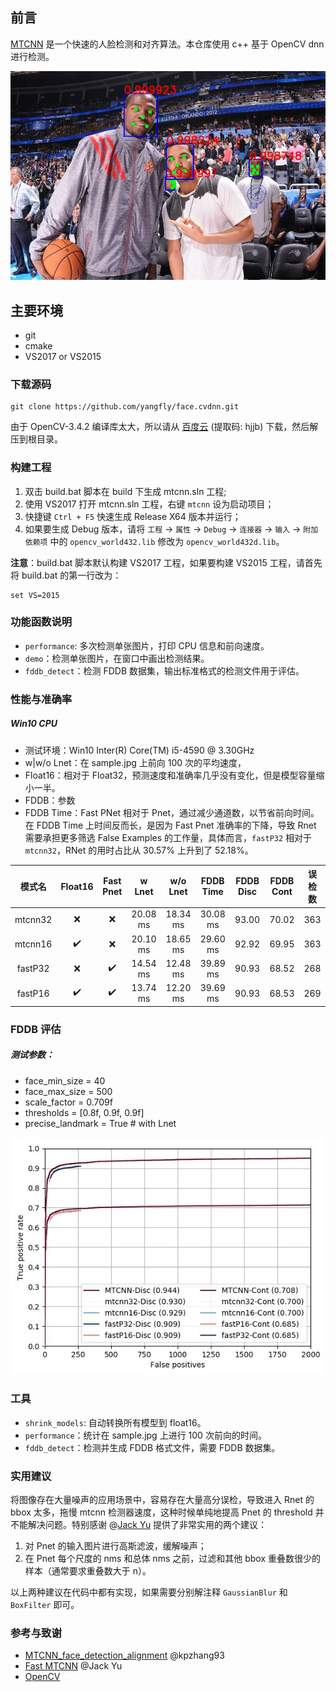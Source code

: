 ## 前言

[MTCNN](https://github.com/kpzhang93/MTCNN_face_detection_alignment) 是一个快速的人脸检测和对齐算法。本仓库使用 c++ 基于 OpenCV dnn 进行检测。 

![](images/det.jpg)

## 主要环境

- git
- cmake
- VS2017 or VS2015

### 下载源码

```
git clone https://github.com/yangfly/face.cvdnn.git
```

由于 OpenCV-3.4.2 编译库太大，所以请从 [百度云](https://pan.baidu.com/s/1s9P2D23f_cBIQidN6r6RHg) (提取码: hjjb) 下载，然后解压到根目录。

### 构建工程

1. 双击 build.bat 脚本在 build 下生成 mtcnn.sln 工程;
2. 使用 VS2017 打开 mtcnn.sln 工程，右键 `mtcnn` 设为启动项目；
3. 快捷键 `Ctrl + F5` 快速生成 Release X64 版本并运行；
4. 如果要生成 Debug 版本，请将 `工程` → `属性` → `Debug` → `连接器` → `输入` → `附加依赖项` 中的 `opencv_world432.lib` 修改为 `opencv_world432d.lib`。

**注意**：build.bat 脚本默认构建 VS2017 工程，如果要构建 VS2015 工程，请首先将 build.bat 的第一行改为：
```
set VS=2015
```

### 功能函数说明

- `performance`: 多次检测单张图片，打印 CPU 信息和前向速度。
- `demo`：检测单张图片，在窗口中画出检测结果。
- `fddb_detect`：检测 FDDB 数据集，输出标准格式的检测文件用于评估。

### 性能与准确率

##### Win10 CPU

- 测试环境：Win10 Inter(R) Core(TM) i5-4590 @ 3.30GHz
- w|w/o Lnet：在 sample.jpg 上前向 100 次的平均速度，
- Float16：相对于 Float32，预测速度和准确率几乎没有变化，但是模型容量缩小一半。
- FDDB：参数 
- FDDB Time：Fast PNet 相对于 Pnet，通过减少通道数，以节省前向时间。在 FDDB Time 上时间反而长，是因为 Fast Pnet 准确率的下降，导致 Rnet 需要承担更多筛选 False Examples 的工作量，具体而言，`fastP32` 相对于 `mtcnn32`，RNet 的用时占比从 30.57% 上升到了 52.18%。

模式名  |      Float16       |     Fast Pnet      |  w Lnet  | w/o Lnet | FDDB Time | FDDB Disc | FDDB Cont | 误检数
:-----: | :----------------: | :----------------: | :------: | :------: | :-------: | :-------: | :-------: | :----:
mtcnn32 |        :x:         |        :x:         | 20.08 ms | 18.34 ms | 30.08 ms  |   93.00   |   70.02   |  363
mtcnn16 | :heavy_check_mark: |        :x:         | 20.10 ms | 18.65 ms | 29.60 ms  |   92.92   |   69.95   |  363
fastP32 |        :x:         | :heavy_check_mark: | 14.54 ms | 12.48 ms | 39.89 ms  |   90.93   |   68.52   |  268
fastP16 | :heavy_check_mark: | :heavy_check_mark: | 13.74 ms | 12.20 ms | 39.69 ms  |   90.93   |   68.53   |  269


### FDDB 评估

##### 测试参数：
- face_min_size = 40
- face_max_size = 500
- scale_factor = 0.709f
- thresholds = [0.8f, 0.9f, 0.9f]
- precise_landmark = True # with Lnet

![](images/FDDB.jpg)

### 工具

- `shrink_models`: 自动转换所有模型到 float16。
- `performance`：统计在 sample.jpg 上进行 100 次前向的时间。
- `fddb_detect`：检测并生成 FDDB 格式文件，需要 FDDB 数据集。

### 实用建议

将图像存在大量噪声的应用场景中，容易存在大量高分误检，导致进入 Rnet 的 bbox 太多，拖慢 mtcnn 检测器速度，这种时候单纯地提高 Pnet 的 threshold 并不能解决问题。特别感谢 @[Jack Yu](https://github.com/szad670401) 提供了非常实用的两个建议：
1. 对 Pnet 的输入图片进行高斯滤波，缓解噪声；
2. 在 Pnet 每个尺度的 nms 和总体 nms 之前，过滤和其他 bbox 重叠数很少的样本（通常要求重叠数大于 n）。

以上两种建议在代码中都有实现，如果需要分别解注释 `GaussianBlur` 和 `BoxFilter` 即可。

### 参考与致谢

- [MTCNN_face_detection_alignment](https://github.com/kpzhang93/MTCNN_face_detection_alignment/tree/master/code/codes/MTCNNv2/model) @kpzhang93
- [Fast MTCNN](https://github.com/szad670401/Fast-MTCNN) @Jack Yu
- [OpenCV](https://github.com/opencv/opencv)